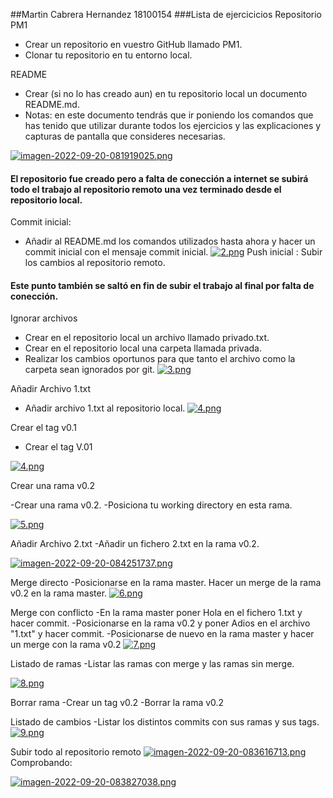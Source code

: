 ##Martin Cabrera Hernandez 18100154
###Lista de ejercicicios
Repositorio PM1
- Crear un repositorio en vuestro GitHub llamado PM1. 
- Clonar tu repositorio en tu entorno local.

README
- Crear (si no lo has creado aun) en tu repositorio local un documento README.md. 
- Notas: en este documento tendrás que ir poniendo los comandos que has tenido que utilizar durante todos los ejercicios y las explicaciones y capturas de pantalla que consideres necesarias.

[![imagen-2022-09-20-081919025.png](https://i.postimg.cc/mDcfQrQT/imagen-2022-09-20-081919025.png)](https://postimg.cc/62NmKtjP)

#### El repositorio fue creado pero a falta de conección a internet se subirá todo el trabajo al repositorio remoto una vez terminado desde el repositorio local.

Commit inicial:
- Añadir al README.md los comandos utilizados hasta ahora y hacer un commit inicial con el mensaje commit inicial. 
[![2.png](https://i.postimg.cc/DzFWz93v/2.png)](https://postimg.cc/hXy4y3G6)
Push inicial :
Subir los cambios al repositorio remoto.
#### Este punto también se saltó en fin de subir el trabajo al final por falta de conección.

Ignorar archivos 
- Crear en el repositorio local un archivo llamado privado.txt. 
- Crear en el repositorio local una carpeta llamada privada. 
- Realizar los cambios oportunos para que tanto el archivo como la carpeta sean ignorados por git.
[![3.png](https://i.postimg.cc/qq9qHYGd/3.png)](https://postimg.cc/p5JRDs70)


Añadir Archivo 1.txt
- Añadir archivo 1.txt al repositorio local.
[![4.png](https://i.postimg.cc/pLKhR27c/4.png)](https://postimg.cc/NKffxwQR)

Crear el tag v0.1 
- Crear el tag V.01

[![4.png](https://i.postimg.cc/pLKhR27c/4.png)](https://postimg.cc/NKffxwQR)

Crear una rama v0.2

-Crear una rama v0.2. 
-Posiciona tu working directory en esta rama. 

[![5.png](https://i.postimg.cc/k5c2RT7x/5.png)](https://postimg.cc/QBF8Rk9t)

Añadir Archivo 2.txt 
-Añadir un fichero 2.txt en la rama v0.2.

[![imagen-2022-09-20-084251737.png](https://i.postimg.cc/HWZTKVY4/imagen-2022-09-20-084251737.png)](https://postimg.cc/w3NKRxs7)


Merge directo
-Posicionarse en la rama master. 
Hacer un merge de la rama v0.2 en la rama master. 
[![6.png](https://i.postimg.cc/fTtSq7vN/6.png)](https://postimg.cc/WhV4hkKW)

Merge con conflicto 
-En la rama master poner Hola en el fichero 1.txt y hacer commit. 
-Posicionarse en la rama v0.2 y poner Adios en el archivo "1.txt" y hacer commit. 
-Posicionarse de nuevo en la rama master y hacer un merge con la rama v0.2
[![7.png](https://i.postimg.cc/x8k87YMR/7.png)](https://postimg.cc/MfSzMCsM)

Listado de ramas 
-Listar las ramas con merge y las ramas sin merge. 

[![8.png](https://i.postimg.cc/d1VL2G0g/8.png)](https://postimg.cc/67FWw2nh)


Borrar rama
-Crear un tag v0.2
-Borrar la rama v0.2


Listado de cambios 
-Listar los distintos commits con sus ramas y sus tags. 
[![9.png](https://i.postimg.cc/mDph8hzk/9.png)](https://postimg.cc/9RTWfmBH)

Subir todo al repositorio remoto 
[![imagen-2022-09-20-083616713.png](https://i.postimg.cc/gjMnJsbg/imagen-2022-09-20-083616713.png)](https://postimg.cc/m1HbpQD9)
Comprobando:

[![imagen-2022-09-20-083827038.png](https://i.postimg.cc/VvP3tPm6/imagen-2022-09-20-083827038.png)](https://postimg.cc/JDK6wgyV)


